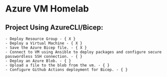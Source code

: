 # Azure VM Homelab
## Project Using AzureCLI/Bicep:
    - Deploy Resource Group - { X }
    - Deploy a Virtual Machine - { X }
    - Save the Azure Bicep file. - { X }
    - Connect to VM using Ansible to deploy packages and configure secure passwordless SSH connection. - { }
    - Deploy an Azure Blob. - { }
    - Upload a file to the blob from the vm. - { }
    - Configure Github Actions deployment for Bicep. - { }
